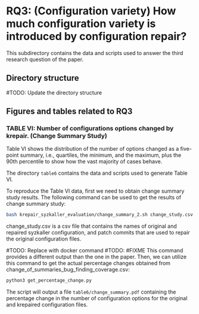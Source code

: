 # RQ3: (Configuration variety) How much configuration variety is introduced by configuration repair?
This subdirectory contains the data and scripts used to answer the third research
question of the paper.

## Directory structure
#TODO: Update the directory structure

## Figures and tables related to RQ3
### TABLE VI: Number of configurations options changed by krepair. (Change Summary Study)
Table VI shows the distribution of the number of options changed as a five-point
summary, i.e., quartiles, the minimum, and the maximum, plus the 90th percentile
to show how the vast majority of cases behave.

The directory `table6` contains the data and scripts used to generate Table VI.

To reproduce the Table VI data, first we need to obtain change summary study results.
The following command can be used to get the results of change summary study:
```bash
bash krepair_syzkaller_evaluation/change_summary_2.sh change_study.csv > change_of_summaries_bug_finding_coverage.csv
```

change_study.csv is a csv file that contains the names of original and repaired
syzkaller configuration, and patch commits that are used to repair the original
configuration files.

#TODO: Replace with docker command
#TODO: #FIXME This command provides a different output than the one in the paper.
Then, we can utilize this command to get the actual percentage changes obtained
from change_of_summaries_bug_finding_coverage.csv:
```bash
python3 get_percentage_change.py
```
The script will output a file `table6/change_summary.pdf` containing the
percentage change in the number of configuration options for the original and
krepaired configuration files.

